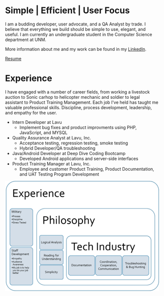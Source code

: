 # Simple | Efficient | User Focus

I am a budding developer, user advocate, and a QA Analyst by trade. I believe that everything we build should be simple to use, elegant, and useful. I am currently an undergraduate student in the Computer Science department at UNM.  

More information about me and my work can be found in my [LinkedIn](https://www.linkedin.com/in/alana-chigbrow-03a40996/).     

[Resume](resume.md)   

# Experience
I have engaged with a number of career fields, from working a livestock auction to Sonic carhop to helicopter mechanic and soldier to legal assistant to Product Training Management. Each job I've held has taught me valuable professional skills. Discipline, process development, leadership, and empathy for the user.

* Intern Developer at Lavu
  * Implement bug fixes and product improvments using PHP, JavaScript, and MYSQL
* Quality Assurance Analyst at Lavu, Inc.
  * Acceptance testing, regression testing, smoke testing
  * Hybrid Developer/QA troubleshooting
* Java/Android Developer at Deep Dive Coding Bootcamp
  * Developed Android applications and server-side interfaces
* Product Training Manager at Lavu, Inc.
  * Employee and customer Product Training,  Product Documentation, and UAT Testing Program Development
  
![Experience](img/Experience.png)  
